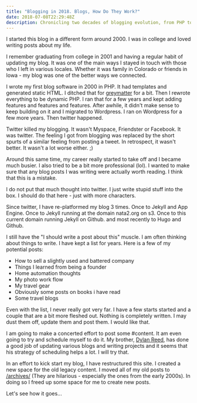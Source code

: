 ```yaml
---
title: "Blogging in 2018. Blogs, How Do They Work?"
date: 2018-07-08T22:29:48Z
description: Chronicling two decades of blogging evolution, from PHP to Hugo on Github, this blog navigates the shifts from detailed posts to Twitter's brevity and back. Expect candid thoughts on tech, founding companies, travel, and the occasional book review, interspersed with reflections on a blogger's journey from 2000s archives to current musings.
---
```


I started this blog in a different form around 2000.  I was in college and loved writing posts about my life. 

I remember graduating from college in 2001 and having a regular habit of updating my blog. It was one of the main ways I stayed in touch with those who I left in various locales. Whether it was family in Colorado or friends in Iowa - my blog was one of the better ways we connected. 

I wrote my first blog software in 2000 in PHP. It had templates and generated static HTML. I ditched that for [greymatter](https://en.wikipedia.org/wiki/Greymatter_(software)) for a bit. Then I rewrote everything to be dynamic PHP. I ran that for a few years and kept adding features and features and features. After awhile, it didn't make sense to keep building on it and I migrated to Wordpress. I ran on Wordpress for a few more years. Then twitter happened.

Twitter killed my blogging. It wasn't Myspace, Friendster or Facebook. It was twitter. The feeling I got from blogging was replaced by the short spurts of a similar feeling from posting a tweet. In retrospect, it wasn't better. It wasn't a lot worse either. ;)

Around this same time, my career really started to take off and I became much busier. I also tried to be a bit more professional (lol). I wanted to make sure that any blog posts I was writing were actually worth reading. I think that this is a mistake. 

I do not put that much thought into twitter. I just write stupid stuff into the box. I should do that here - just with more characters.  

Since twitter, I have re-platformed my blog 3 times. Once to Jekyll and App Engine. Once to Jekyll running at the domain nata2.org on s3. Once to this current domain running Jekyll on Github. and most recently to Hugo and Github.

I still have the "I should write a post about this" muscle. I am often thinking about things to write. I have kept a list for years. Here is a few of my potential posts:

- How to sell a slightly used and battered company
- Things I learned from being a founder
- Home automation thoughts
- My photo work flow
- My travel gear
- Obviously some posts on books i have read
- Some travel blogs

Even with the list, I never really got very far. I have a few starts started and a couple that are a bit more fleshed out. Nothing is completely written. I may dust them off, update them and post them. I would like that. 

I am going to make a concerted effort to post some #content. It am even going to try and schedule myself to do it. My brother, [Dylan Reed](http://dylanreed.com), has done a good job of updating various blogs and writing projects and it seems that his strategy of scheduling helps a lot. I will try that. 

In an effort to kick start my blog, I have restructured this site. I created a new space for the old legacy content. I moved all of my old posts to [/archives/](/archives/) (They are hilarious - especially the ones from the early 2000s). In doing so I freed up some space for me to create new posts. 

Let's see how it goes...
